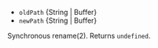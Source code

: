 <!-- YAML
added: v0.1.21
-->

* `oldPath` {String | Buffer}
* `newPath` {String | Buffer}

Synchronous rename(2). Returns `undefined`.

